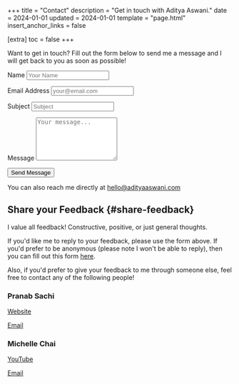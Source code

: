 +++
title = "Contact"
description = "Get in touch with Aditya Aswani."
date = 2024-01-01
updated = 2024-01-01
template = "page.html"
insert_anchor_links = false

[extra]
toc = false
+++

Want to get in touch? Fill out the form below to send me a message and I will get back to you as soon as possible!

<div class="contact-form">
<form method="POST" action="https://formspree.io/f/mpwlgybd">
  <input type="hidden" name="_next" value="https://adityaaswani.com/contact-success/" />
  <input type="hidden" name="_subject" value="New Contact Form Submission" />
  <input type="hidden" name="_replyto" value="hello@adityaaswani.com" />
  
  <p>
    <label for="name">Name</label>
    <input type="text" placeholder="Your Name" id="name" name="name" required />
  </p>
  
  <p>
    <label for="email">Email Address</label>
    <input type="email" placeholder="your@email.com" id="email" name="email" required />
  </p>
  
  <p>
    <label for="subject">Subject</label>
    <input type="text" placeholder="Subject" id="subject" name="subject" required />
  </p>
  
  <p>
    <label for="message">Message</label>
    <textarea rows="6" placeholder="Your message..." id="message" name="message" required></textarea>
  </p>
  
  <p>
    <button type="submit">Send Message</button>
  </p>
</form>
</div>

You can also reach me directly at [hello@adityaaswani.com](mailto:hello@adityaaswani.com)

## Share your Feedback {#share-feedback}

I value all feedback! Constructive, positive, or just general thoughts.

If you'd like me to reply to your feedback, please use the form above. If you'd prefer to be anonymous (please note I won't be able to reply), then you can fill out this form [here](https://adityaa.limesurvey.net/anonymous-feedback?lang=en).

Also, if you'd prefer to give your feedback to me through someone else, feel free to contact any of the following people!

### Pranab Sachi
[Website](https://www.pranabsachi.com/)

[Email](mailto:pranabsachi@gmail.com)

### Michelle Chai
[YouTube](https://www.youtube.com/user/brooklynchai)

[Email](mailto:myc219@nyu.edu)
